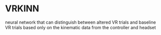 # VRKINN
 neural network that can distinguish between altered VR trials and baseline VR trials based only on the kinematic data from the controller and headset
